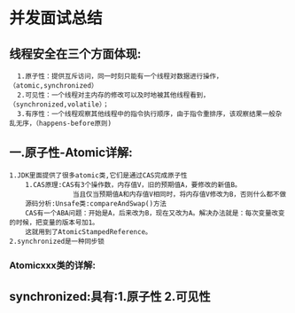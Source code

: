 # 并发面试总结

## 线程安全在三个方面体现:
      1.原子性：提供互斥访问，同一时刻只能有一个线程对数据进行操作，（atomic,synchronized）
      2.可见性：一个线程对主内存的修改可以及时地被其他线程看到，（synchronized,volatile）；
      3.有序性：一个线程观察其他线程中的指令执行顺序，由于指令重排序，该观察结果一般杂乱无序，（happens-before原则)
## 一.原子性-Atomic详解:
	1.JDK里面提供了很多atomic类,它们是通过CAS完成原子性
		1.CAS原理:CAS有3个操作数，内存值V，旧的预期值A，要修改的新值B。
					当且仅当预期值A和内存值V相同时，将内存值V修改为B，否则什么都不做
		源码分析:Unsafe类:compareAndSwap()方法 
		CAS有一个ABA问题：开始是A，后来改为B，现在又改为A。解决办法就是：每次变量改变的时候，把变量的版本号加1。
		这就用到了AtomicStampedReference。
	2.synchronized是一种同步锁
### Atomicxxx类的详解:

## synchronized:具有:1.原子性 2.可见性
